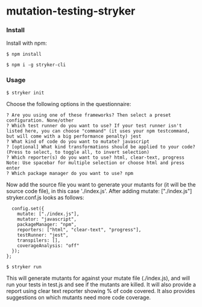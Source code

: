 # mutation-testing-stryker

### Install
Install with npm:

```$ npm install```

```$ npm i -g stryker-cli```

### Usage
```$ stryker init```

Choose the following options in the questionnaire:

```? Do you want to install Stryker locally?: npm
? Are you using one of these frameworks? Then select a preset configuration. None/other
? Which test runner do you want to use? If your test runner isn't listed here, you can choose "command" (it uses your npm testcommand, but will come with a big performance penalty) jest
? What kind of code do you want to mutate? javascript
? [optional] What kind transformations should be applied to your code? (Press to select, to toggle all, to invert selection)
? Which reporter(s) do you want to use? html, clear-text, progress
Note: Use spacebar for multiple selection or choose html and press enter
? Which package manager do you want to use? npm
```

Now add the source file you want to generate your mutants for (it will be the source code file), in this case './index.js'. After adding mutate: ["./index.js"] stryker.conf.js looks as follows:

```module.exports = function(config) {
  config.set({
    mutate: ["./index.js"],
    mutator: "javascript",
    packageManager: "npm",
    reporters: ["html", "clear-text", "progress"],
    testRunner: "jest",
    transpilers: [],
    coverageAnalysis: "off"
  });
};
```

```$ stryker run```

This will generate mutants for against your mutate file (./index.js), and will run your tests in test.js and see if the mutants are killed. It will also provide a report using clear text reporter showing % of code covered. It also provides suggestions on which mutants need more code coverage.
